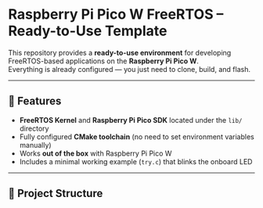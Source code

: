 # Raspberry Pi Pico W FreeRTOS – Ready-to-Use Template

This repository provides a **ready-to-use environment** for developing FreeRTOS-based applications on the **Raspberry Pi Pico W**.  
Everything is already configured — you just need to clone, build, and flash.

---

## 🧩 Features
- **FreeRTOS Kernel** and **Raspberry Pi Pico SDK** located under the `lib/` directory  
- Fully configured **CMake toolchain** (no need to set environment variables manually)  
- Works **out of the box** with Raspberry Pi Pico W  
- Includes a minimal working example (`try.c`) that blinks the onboard LED  

---

## 📁 Project Structure


